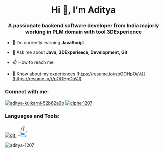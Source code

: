 <!---- 👋 Hi, I’m @Aditya-1207
- 👀 I’m interested in ...Java, Azure and problem solving
- 🌱 I’m currently learning ...Java certifications
- 💞️ I’m looking to collaborate on ...Java Springboot and cloud technologies.
- 📫 How to reach me ...--->

<h1 align="center">Hi 👋, I'm Aditya</h1>
<h3 align="center">A passionate backend software developer from India majorly working in PLM domain with tool 3DExperience</h3>

- 🌱 I’m currently learning **JavaScript**

- 💬 Ask me about **Java, 3DExperience, Development, Git**

- 📫 How to reach me 
- 📄 Know about my experiences [https://resume.io/r/pOOHpOaVJ](https://resume.io/r/pOOHpOaVJ)

<h3 align="left">Connect with me:</h3>
<p align="left">
<a href="https://linkedin.com/in/aditya-kulkarni-52b62a9b" target="blank"><img align="center" src="https://raw.githubusercontent.com/rahuldkjain/github-profile-readme-generator/master/src/images/icons/Social/linked-in-alt.svg" alt="aditya-kulkarni-52b62a9b" height="30" width="40" /></a>
<a href="https://www.leetcode.com/cipher1207" target="blank"><img align="center" src="https://raw.githubusercontent.com/rahuldkjain/github-profile-readme-generator/master/src/images/icons/Social/leet-code.svg" alt="cipher1207" height="30" width="40" /></a>
</p>

<h3 align="left">Languages and Tools:</h3>
<p align="left"> <a href="https://git-scm.com/" target="_blank" rel="noreferrer"> <img src="https://www.vectorlogo.zone/logos/git-scm/git-scm-icon.svg" alt="git" width="40" height="40"/> </a> <a href="https://www.java.com" target="_blank" rel="noreferrer"> <img src="https://raw.githubusercontent.com/devicons/devicon/master/icons/java/java-original.svg" alt="java" width="40" height="40"/> </a> </p>

<p><img align="center" src="https://github-readme-stats.vercel.app/api/top-langs?username=aditya-1207&show_icons=true&locale=en&layout=compact" alt="aditya-1207" /></p>


<!---
Aditya-1207/Aditya-1207 is a ✨ special ✨ repository because its `README.md` (this file) appears on your GitHub profile.
You can click the Preview link to take a look at your changes.
--->
